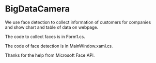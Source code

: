 # BigDataCamera
We use face detection to collect information of customers for companies and show chart and table of data on webpage.

The code to collect faces is in Form1.cs. 

The code of face detection is in MainWindow.xaml.cs. 

Thanks for the help from Microsoft Face API.
